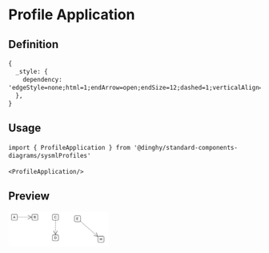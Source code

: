 # Profile Application

## Definition

```
{
  _style: { 
    dependency: 'edgeStyle=none;html=1;endArrow=open;endSize=12;dashed=1;verticalAlign=bottom;',
  },
}
```

## Usage

```
import { ProfileApplication } from '@dinghy/standard-components-diagrams/sysmlProfiles'

<ProfileApplication/>
```

## Preview

<img src="./profile-application.png" width="200"/>
